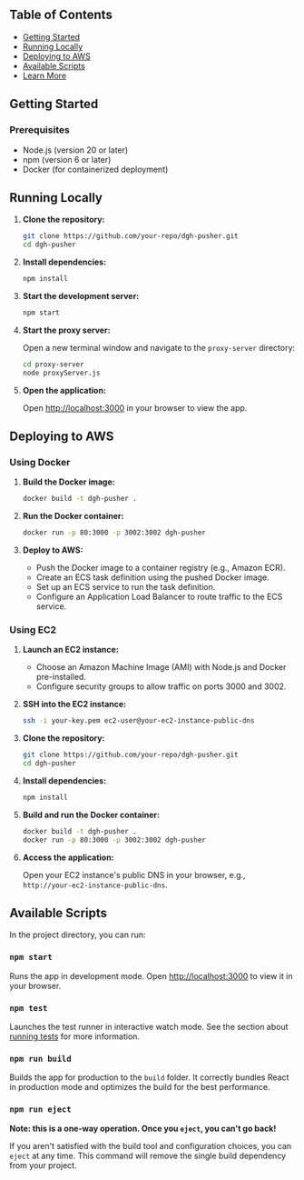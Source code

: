 ## Table of Contents

- [Getting Started](#getting-started)
- [Running Locally](#running-locally)
- [Deploying to AWS](#deploying-to-aws)
- [Available Scripts](#available-scripts)
- [Learn More](#learn-more)

## Getting Started

### Prerequisites

- Node.js (version 20 or later)
- npm (version 6 or later)
- Docker (for containerized deployment)

## Running Locally

1. **Clone the repository:**

    ```sh
    git clone https://github.com/your-repo/dgh-pusher.git
    cd dgh-pusher
    ```

2. **Install dependencies:**

    ```sh
    npm install
    ```

3. **Start the development server:**

    ```sh
    npm start
    ```

4. **Start the proxy server:**

    Open a new terminal window and navigate to the `proxy-server` directory:

    ```sh
    cd proxy-server
    node proxyServer.js
    ```

5. **Open the application:**

    Open [http://localhost:3000](http://localhost:3000) in your browser to view the app.

## Deploying to AWS

### Using Docker

1. **Build the Docker image:**

    ```sh
    docker build -t dgh-pusher .
    ```

2. **Run the Docker container:**

    ```sh
    docker run -p 80:3000 -p 3002:3002 dgh-pusher
    ```

3. **Deploy to AWS:**

    - Push the Docker image to a container registry (e.g., Amazon ECR).
    - Create an ECS task definition using the pushed Docker image.
    - Set up an ECS service to run the task definition.
    - Configure an Application Load Balancer to route traffic to the ECS service.

### Using EC2

1. **Launch an EC2 instance:**

    - Choose an Amazon Machine Image (AMI) with Node.js and Docker pre-installed.
    - Configure security groups to allow traffic on ports 3000 and 3002.

2. **SSH into the EC2 instance:**

    ```sh
    ssh -i your-key.pem ec2-user@your-ec2-instance-public-dns
    ```

3. **Clone the repository:**

    ```sh
    git clone https://github.com/your-repo/dgh-pusher.git
    cd dgh-pusher
    ```

4. **Install dependencies:**

    ```sh
    npm install
    ```

5. **Build and run the Docker container:**

    ```sh
    docker build -t dgh-pusher .
    docker run -p 80:3000 -p 3002:3002 dgh-pusher
    ```

6. **Access the application:**

    Open your EC2 instance's public DNS in your browser, e.g., `http://your-ec2-instance-public-dns`.

## Available Scripts

In the project directory, you can run:

### `npm start`

Runs the app in development mode. Open [http://localhost:3000](http://localhost:3000) to view it in your browser.

### `npm test`

Launches the test runner in interactive watch mode. See the section about [running tests](https://facebook.github.io/create-react-app/docs/running-tests) for more information.

### `npm run build`

Builds the app for production to the `build` folder. It correctly bundles React in production mode and optimizes the build for the best performance.

### `npm run eject`

**Note: this is a one-way operation. Once you `eject`, you can't go back!**

If you aren't satisfied with the build tool and configuration choices, you can `eject` at any time. This command will remove the single build dependency from your project.
